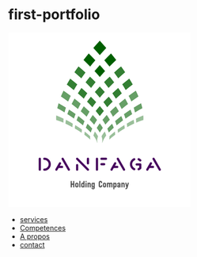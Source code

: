 # first-portfolio

  <div id="navbar">
                <!-- Home logo-->
                <div class="logoh">
                    <i class="fa-solid fa-house"></i>
                </div>
                <!-- Mon logo personnel -->
                <div class="logo">
                    <img src="/PORTFOLIO/Img/holding.png" alt="logo">
                </div>
                <!-- navigation -->
                <nav class="navigation">
                    <ul class="item-list">
                        <li><a href="#">services</a></li>
                        <li><a href="#">Competences</a></li>
                        <li><a href="#">A propos</a></li>
                        <li><a href="#">contact</a></li>
                    </ul>
                </nav>
            </div>